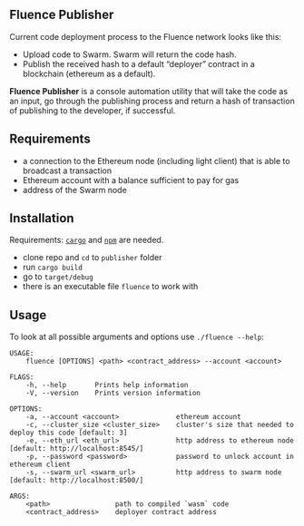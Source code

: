 ## Fluence Publisher

Current code deployment process to the Fluence network looks like this:

- Upload code to Swarm. Swarm will return the code hash.
- Publish the received hash to a default “deployer” contract in a blockchain (ethereum as a default).

**Fluence Publisher** is a console automation utility that will take the code as an input, go through the publishing process and return a hash of transaction of publishing to the developer, if successful.

 ## Requirements
 
- a connection to the Ethereum node (including light client) that is able to broadcast a transaction
- Ethereum account with a balance sufficient to pay for gas
- address of the Swarm node

## Installation

Requirements: [`cargo`](https://doc.rust-lang.org/cargo/getting-started/installation.html) and [`npm`](https://www.npmjs.com/get-npm) are needed.

- clone repo and `cd` to `publisher` folder
- run `cargo build`
- go to `target/debug`
- there is an executable file `fluence` to work with

## Usage

To look at all possible arguments and options use `./fluence --help`:

```
USAGE:
    fluence [OPTIONS] <path> <contract_address> --account <account>

FLAGS:
    -h, --help       Prints help information
    -V, --version    Prints version information

OPTIONS:
    -a, --account <account>              ethereum account
    -c, --cluster_size <cluster_size>    cluster's size that needed to deploy this code [default: 3]
    -e, --eth_url <eth_url>              http address to ethereum node [default: http://localhost:8545/]
    -p, --password <password>            password to unlock account in ethereum client
    -s, --swarm_url <swarm_url>          http address to swarm node [default: http://localhost:8500/]

ARGS:
    <path>                path to compiled `wasm` code
    <contract_address>    deployer contract address
```
